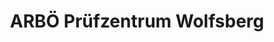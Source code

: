 ---
title: "ARBÖ Prüfzentrum Wolfsberg"
url: /wolfsberg/arboe-pruefzentrum-wolfsberg/
shop: Autowerkstatt
---